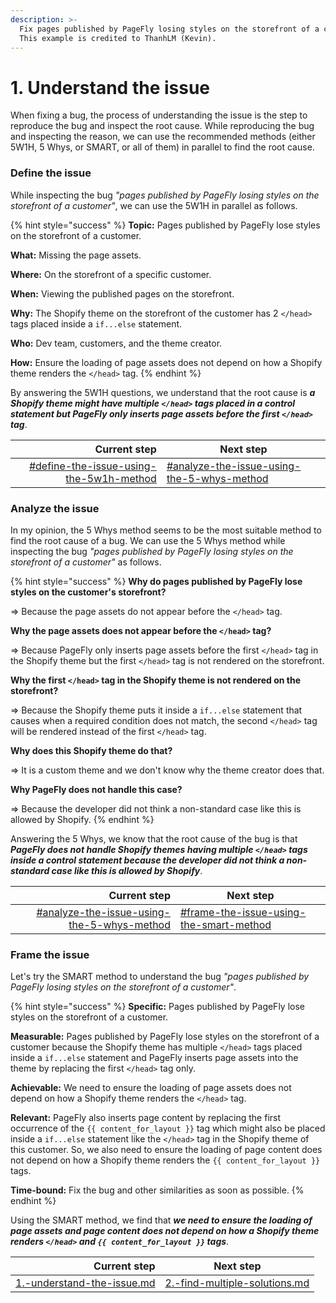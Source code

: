 ```yaml
---
description: >-
  Fix pages published by PageFly losing styles on the storefront of a customer.
  This example is credited to ThanhLM (Kevin).
---
```


# 1. Understand the issue

When fixing a bug, the process of understanding the issue is the step to reproduce the bug and inspect the root cause. While reproducing the bug and inspecting the reason, we can use the recommended methods (either 5W1H, 5 Whys, or SMART, or all of them) in parallel to find the root cause.

### Define the issue

While inspecting the bug _"pages published by PageFly losing styles on the storefront of a customer"_, we can use the 5W1H in parallel as follows.

{% hint style="success" %}
**Topic:** Pages published by PageFly lose styles on the storefront of a customer.

**What:** Missing the page assets.

**Where:** On the storefront of a specific customer.

**When:** Viewing the published pages on the storefront.

**Why:** The Shopify theme on the storefront of the customer has 2 `</head>` tags placed inside a `if...else` statement.

**Who:** Dev team, customers, and the theme creator.

**How:** Ensure the loading of page assets does not depend on how a Shopify theme renders the `</head>` tag.
{% endhint %}

By answering the 5W1H questions, we understand that the root cause is _**a Shopify theme might have multiple `</head>` tags placed in a control statement but PageFly only inserts page assets before the first `</head>` tag**_.

|                                                                                                                        Current step | Next step                                                                                                                                 |
| ----------------------------------------------------------------------------------------------------------------------------------: | ----------------------------------------------------------------------------------------------------------------------------------------- |
| [#define-the-issue-using-the-5w1h-method](../processes/1.-understand-the-issue.md#define-the-issue-using-the-5w1h-method "mention") | [#analyze-the-issue-using-the-5-whys-method](../processes/1.-understand-the-issue.md#analyze-the-issue-using-the-5-whys-method "mention") |

### Analyze the issue

In my opinion, the 5 Whys method seems to be the most suitable method to find the root cause of a bug. We can use the 5 Whys method while inspecting the bug _"pages published by PageFly losing styles on the storefront of a customer"_ as follows.

{% hint style="success" %}
**Why do pages published by PageFly lose styles on the customer's storefront?**

\=> Because the page assets do not appear before the `</head>` tag.

**Why the page assets does not appear before the `</head>` tag?**

\=> Because PageFly only inserts page assets before the first `</head>` tag in the Shopify theme but the first `</head>` tag is not rendered on the storefront.

**Why the first `</head>` tag in the Shopify theme is not rendered on the storefront?**

\=> Because the Shopify theme puts it inside a `if...else` statement that causes when a required condition does not match, the second `</head>` tag will be rendered instead of the first `</head>` tag.

**Why does this Shopify theme do that?**

\=> It is a custom theme and we don't know why the theme creator does that.

**Why PageFly does not handle this case?**

\=> Because the developer did not think a non-standard case like this is allowed by Shopify.
{% endhint %}

Answering the 5 Whys, we know that the root cause of the bug is that _**PageFly does not handle Shopify themes having multiple `</head>` tags inside a control statement because the developer did not think a non-standard case like this is allowed by Shopify**_.

|                                                                                                                              Current step | Next step                                                                                                                           |
| ----------------------------------------------------------------------------------------------------------------------------------------: | ----------------------------------------------------------------------------------------------------------------------------------- |
| [#analyze-the-issue-using-the-5-whys-method](../processes/1.-understand-the-issue.md#analyze-the-issue-using-the-5-whys-method "mention") | [#frame-the-issue-using-the-smart-method](../processes/1.-understand-the-issue.md#frame-the-issue-using-the-smart-method "mention") |

### Frame the issue

Let's try the SMART method to understand the bug _"pages published by PageFly losing styles on the storefront of a customer"_.

{% hint style="success" %}
**Specific:** Pages published by PageFly lose styles on the storefront of a customer.

**Measurable:** Pages published by PageFly lose styles on the storefront of a customer because the Shopify theme has multiple `</head>` tags placed inside a `if...else` statement and PageFly inserts page assets into the theme by replacing the first `</head>` tag only.

**Achievable:** We need to ensure the loading of page assets does not depend on how a Shopify theme renders the `</head>` tag.

**Relevant:** PageFly also inserts page content by replacing the first occurrence of the `{{ content_for_layout }}` tag which might also be placed inside a `if...else` statement like the `</head>` tag in the Shopify theme of this customer. So, we also need to ensure the loading of page content does not depend on how a Shopify theme renders the `{{ content_for_layout }}` tags.

**Time-bound:** Fix the bug and other similarities as soon as possible.
{% endhint %}

Using the SMART method, we find that _**we need to ensure the loading of page assets and page content does not depend on how a Shopify theme renders `</head>` and `{{ content_for_layout }}` tags**_.

|                                                                    Current step | Next step                                                                             |
| ------------------------------------------------------------------------------: | ------------------------------------------------------------------------------------- |
| [1.-understand-the-issue.md](../processes/1.-understand-the-issue.md "mention") | [2.-find-multiple-solutions.md](../processes/2.-find-multiple-solutions.md "mention") |
